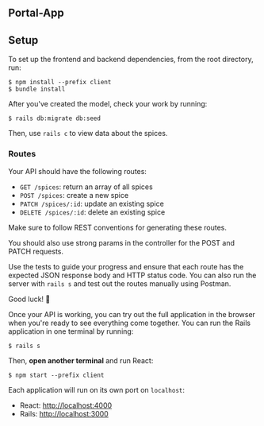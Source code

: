 ## Portal-App


## Setup

To set up the frontend and backend dependencies, from the root directory, run:

```console
$ npm install --prefix client
$ bundle install
```



After you've created the model, check your work by running:

```console
$ rails db:migrate db:seed
```

Then, use `rails c` to view data about the spices.

### Routes

Your API should have the following routes:

- `GET /spices`: return an array of all spices
- `POST /spices`: create a new spice
- `PATCH /spices/:id`: update an existing spice
- `DELETE /spices/:id`: delete an existing spice

Make sure to follow REST conventions for generating these routes.

You should also use strong params in the controller for the POST and PATCH
requests.

Use the tests to guide your progress and ensure that each route has the expected
JSON response body and HTTP status code. You can also run the server with
`rails s` and test out the routes manually using Postman.

Good luck! 💪

Once your API is working, you can try out the full application in the browser
when you're ready to see everything come together. You can run the Rails
application in one terminal by running:

```console
$ rails s
```

Then, **open another terminal** and run React:

```console
$ npm start --prefix client
```

Each application will run on its own port on `localhost`:

- React: [http://localhost:4000](http://localhost:4000)
- Rails: [http://localhost:3000](http://localhost:3000)
